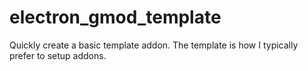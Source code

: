 # electron_gmod_template

Quickly create a basic template addon. The template is how I typically prefer to setup addons.
